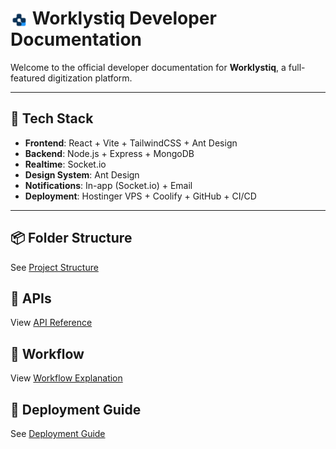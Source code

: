 # <img src="worklystiq.png" alt="worklystiq logo" width="28" style="vertical-align: middle;" /> Worklystiq Developer Documentation

Welcome to the official developer documentation for **Worklystiq**, a full-featured digitization platform.

---

## 🔧 Tech Stack

- **Frontend**: React + Vite + TailwindCSS + Ant Design
- **Backend**: Node.js + Express + MongoDB
- **Realtime**: Socket.io
- **Design System**: Ant Design
- **Notifications**: In-app (Socket.io) + Email
- **Deployment**: Hostinger VPS + Coolify + GitHub + CI/CD

---

## 📦 Folder Structure

See [Project Structure](structure.md)

## 📡 APIs

View [API Reference](api.md)

## 🔁 Workflow

View [Workflow Explanation](workflow.md)

## 🚀 Deployment Guide

See [Deployment Guide](deployment.md)